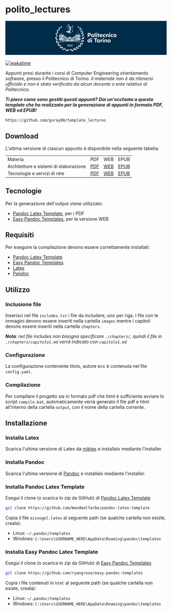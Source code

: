 # polito_lectures

![polito](logo_polito.jpg)

[![wakatime](https://wakatime.com/badge/user/374e1d76-0559-4ac6-89f1-96a22a7a774f/project/a36010c1-5c01-4e4f-970c-a54c5dd3c868.svg)](https://wakatime.com/badge/user/374e1d76-0559-4ac6-89f1-96a22a7a774f/project/a36010c1-5c01-4e4f-970c-a54c5dd3c868)

Appunti presi durante i corsi di Computer Engineering orientamento _software_, presso il Politecnico di Torino. _Il materiale non è da ritenersi ufficiale e non è stato verificato da alcun docente o ente relativo al Politecnico._

***Ti piace come sono gestiti questi appunti? Dai un'occhiata a questo template che ho realizzato per la generazione di appunti in formato PDF, WEB ed EPUB!***

```text
https://github.com/guray00/template_lectures
```

## Download

L'ultima versione di ciascun appunto è disponibile nella seguente tabella:

<table>
<tr>
    <td> Materia
    <td> PDF
    <td> WEB
    <td> EPUB
<tr>
    <td> Architetture e sistemi di elaborazione
    <td> 
        <a href="https://github.com/Guray00/polito_lectures/raw/main/Architetture%20e%20sistemi%20di%20elaborazione/output/Architetture%20e%20sistemi%20di%20elaborazione.pdf">PDF</a>
    <td> <a href="https://github.com/Guray00/polito_lectures/raw/main/Architetture%20e%20sistemi%20di%20elaborazione/output/Architetture%20e%20sistemi%20di%20elaborazione.html">WEB</a>
    <td> <a href="https://github.com/Guray00/polito_lectures/raw/main/Architetture%20e%20sistemi%20di%20elaborazione/output/Architetture%20e%20sistemi%20di%20elaborazione.epub">EPUB</a>
<tr>
    <td> Tecnologie e servizi di rete
    <td> 
        <a href="https://github.com/Guray00/polito_lectures/raw/main/Tecnologie%20e%20Servizi%20di%20Rete/output/Tecnologie%20e%20Servizi%20di%20Rete.pdf">PDF</a>
    <td> <a href="https://github.com/Guray00/polito_lectures/raw/main/Tecnologie%20e%20Servizi%20di%20Rete/output/Tecnologie%20e%20Servizi%20di%20Rete.html">WEB</a>
    <td> <a href="https://github.com/Guray00/polito_lectures/raw/main/Tecnologie%20e%20Servizi%20di%20Rete/output/Tecnologie%20e%20Servizi%20di%20Rete.epub">EPUB</a>
</table>

## Tecnologie

Per la generazione dell'output viene utilizzato:

- [Pandoc Latex Template](https://github.com/Wandmalfarbe/pandoc-latex-template), per i PDF
- [Easy Pandoc Templates](https://github.com/ryangrose/easy-pandoc-templates), per la versione WEB

## Requisiti

Per eseguire la compilazione devono essere correttamente installati:

- [Pandoc Latex Template](https://github.com/Wandmalfarbe/pandoc-latex-template)
- [Easy Pandoc Templates](https://github.com/ryangrose/easy-pandoc-templates)
- [Latex](https://miktex.org/download)
- [Pandoc](https://pandoc.org/installing.html)

## Utilizzo

### Inclusione file

Inserisci nel file `includes.txt` i file da includere, uno per riga. I file con le immagini devono essere inseriti nella cartella `images` mentre i capitoli devono essere inseriti nella cartella `chapters`.

_**Nota**: nel file includes non bisogna specificare `./chapters/`, quindi il file in `./chapters/capitolo1.md` verrà indicato con `capitolo1.md`_

### Configurazione

La configurazione contenente titolo, autore ecc è contenuta nel file `config.yaml`.

### Compilazione

Per compilare il progetto sia in formato pdf che html è sufficiente avviare lo script `compile.bat`, automaticamente verrà generato il file pdf e html all'interno della cartella `output`, con il nome della cartella corrente.

## Installazione

### Installa Latex

Scarica l'ultima versione di Latex da [miktex](https://miktex.org/download) e installalo mediante l'installer.

### Installa Pandoc

Scarica l'ultima versione di [Pandoc](https://pandoc.org/installing.html) e installalo mediante l'installer.

### Installa Pandoc Latex Template

Esegui il clone (o scarica lo zip da GitHub) di [Pandoc Latex Template](https://github.com/Wandmalfarbe/pandoc-latex-template)

```bash
git clone https://github.com/Wandmalfarbe/pandoc-latex-template
```

Copia il file `eisvogel.latex` al seguente path (se qualche cartella non esiste, creala):

- Linux: `~/.pandoc/templates`
- Windows: `C:\Users\USERNAME_HERE\AppData\Roaming\pandoc\templates`

### Installa Easy Pandoc Latex Template

Esegui il clone (o scarica lo zip da GitHub) di [Easy Pandoc Templates](https://github.com/ryangrose/easy-pandoc-templates)

```bash
git clone https://github.com/ryangrose/easy-pandoc-templates
```

Copia i file contenuti in `html` al seguente path (se qualche cartella non esiste, creala):

- Linux: `~/.pandoc/templates`
- Windows: `C:\Users\USERNAME_HERE\AppData\Roaming\pandoc\templates`
